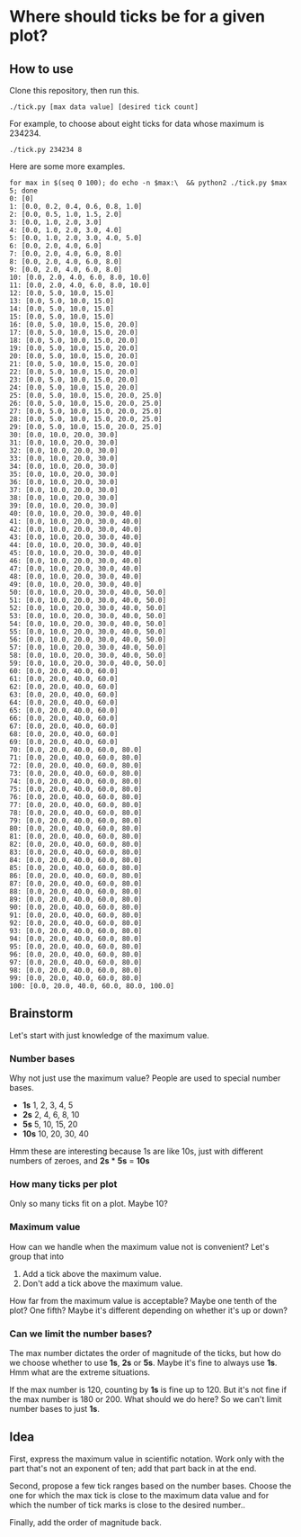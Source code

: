 Where should ticks be for a given plot?
====

## How to use
Clone this repository, then run this.

    ./tick.py [max data value] [desired tick count] 

For example, to choose about eight ticks for data whose maximum is 234234.

    ./tick.py 234234 8

Here are some more examples.

    for max in $(seq 0 100); do echo -n $max:\  && python2 ./tick.py $max 5; done
    0: [0]
    1: [0.0, 0.2, 0.4, 0.6, 0.8, 1.0]
    2: [0.0, 0.5, 1.0, 1.5, 2.0]
    3: [0.0, 1.0, 2.0, 3.0]
    4: [0.0, 1.0, 2.0, 3.0, 4.0]
    5: [0.0, 1.0, 2.0, 3.0, 4.0, 5.0]
    6: [0.0, 2.0, 4.0, 6.0]
    7: [0.0, 2.0, 4.0, 6.0, 8.0]
    8: [0.0, 2.0, 4.0, 6.0, 8.0]
    9: [0.0, 2.0, 4.0, 6.0, 8.0]
    10: [0.0, 2.0, 4.0, 6.0, 8.0, 10.0]
    11: [0.0, 2.0, 4.0, 6.0, 8.0, 10.0]
    12: [0.0, 5.0, 10.0, 15.0]
    13: [0.0, 5.0, 10.0, 15.0]
    14: [0.0, 5.0, 10.0, 15.0]
    15: [0.0, 5.0, 10.0, 15.0]
    16: [0.0, 5.0, 10.0, 15.0, 20.0]
    17: [0.0, 5.0, 10.0, 15.0, 20.0]
    18: [0.0, 5.0, 10.0, 15.0, 20.0]
    19: [0.0, 5.0, 10.0, 15.0, 20.0]
    20: [0.0, 5.0, 10.0, 15.0, 20.0]
    21: [0.0, 5.0, 10.0, 15.0, 20.0]
    22: [0.0, 5.0, 10.0, 15.0, 20.0]
    23: [0.0, 5.0, 10.0, 15.0, 20.0]
    24: [0.0, 5.0, 10.0, 15.0, 20.0]
    25: [0.0, 5.0, 10.0, 15.0, 20.0, 25.0]
    26: [0.0, 5.0, 10.0, 15.0, 20.0, 25.0]
    27: [0.0, 5.0, 10.0, 15.0, 20.0, 25.0]
    28: [0.0, 5.0, 10.0, 15.0, 20.0, 25.0]
    29: [0.0, 5.0, 10.0, 15.0, 20.0, 25.0]
    30: [0.0, 10.0, 20.0, 30.0]
    31: [0.0, 10.0, 20.0, 30.0]
    32: [0.0, 10.0, 20.0, 30.0]
    33: [0.0, 10.0, 20.0, 30.0]
    34: [0.0, 10.0, 20.0, 30.0]
    35: [0.0, 10.0, 20.0, 30.0]
    36: [0.0, 10.0, 20.0, 30.0]
    37: [0.0, 10.0, 20.0, 30.0]
    38: [0.0, 10.0, 20.0, 30.0]
    39: [0.0, 10.0, 20.0, 30.0]
    40: [0.0, 10.0, 20.0, 30.0, 40.0]
    41: [0.0, 10.0, 20.0, 30.0, 40.0]
    42: [0.0, 10.0, 20.0, 30.0, 40.0]
    43: [0.0, 10.0, 20.0, 30.0, 40.0]
    44: [0.0, 10.0, 20.0, 30.0, 40.0]
    45: [0.0, 10.0, 20.0, 30.0, 40.0]
    46: [0.0, 10.0, 20.0, 30.0, 40.0]
    47: [0.0, 10.0, 20.0, 30.0, 40.0]
    48: [0.0, 10.0, 20.0, 30.0, 40.0]
    49: [0.0, 10.0, 20.0, 30.0, 40.0]
    50: [0.0, 10.0, 20.0, 30.0, 40.0, 50.0]
    51: [0.0, 10.0, 20.0, 30.0, 40.0, 50.0]
    52: [0.0, 10.0, 20.0, 30.0, 40.0, 50.0]
    53: [0.0, 10.0, 20.0, 30.0, 40.0, 50.0]
    54: [0.0, 10.0, 20.0, 30.0, 40.0, 50.0]
    55: [0.0, 10.0, 20.0, 30.0, 40.0, 50.0]
    56: [0.0, 10.0, 20.0, 30.0, 40.0, 50.0]
    57: [0.0, 10.0, 20.0, 30.0, 40.0, 50.0]
    58: [0.0, 10.0, 20.0, 30.0, 40.0, 50.0]
    59: [0.0, 10.0, 20.0, 30.0, 40.0, 50.0]
    60: [0.0, 20.0, 40.0, 60.0]
    61: [0.0, 20.0, 40.0, 60.0]
    62: [0.0, 20.0, 40.0, 60.0]
    63: [0.0, 20.0, 40.0, 60.0]
    64: [0.0, 20.0, 40.0, 60.0]
    65: [0.0, 20.0, 40.0, 60.0]
    66: [0.0, 20.0, 40.0, 60.0]
    67: [0.0, 20.0, 40.0, 60.0]
    68: [0.0, 20.0, 40.0, 60.0]
    69: [0.0, 20.0, 40.0, 60.0]
    70: [0.0, 20.0, 40.0, 60.0, 80.0]
    71: [0.0, 20.0, 40.0, 60.0, 80.0]
    72: [0.0, 20.0, 40.0, 60.0, 80.0]
    73: [0.0, 20.0, 40.0, 60.0, 80.0]
    74: [0.0, 20.0, 40.0, 60.0, 80.0]
    75: [0.0, 20.0, 40.0, 60.0, 80.0]
    76: [0.0, 20.0, 40.0, 60.0, 80.0]
    77: [0.0, 20.0, 40.0, 60.0, 80.0]
    78: [0.0, 20.0, 40.0, 60.0, 80.0]
    79: [0.0, 20.0, 40.0, 60.0, 80.0]
    80: [0.0, 20.0, 40.0, 60.0, 80.0]
    81: [0.0, 20.0, 40.0, 60.0, 80.0]
    82: [0.0, 20.0, 40.0, 60.0, 80.0]
    83: [0.0, 20.0, 40.0, 60.0, 80.0]
    84: [0.0, 20.0, 40.0, 60.0, 80.0]
    85: [0.0, 20.0, 40.0, 60.0, 80.0]
    86: [0.0, 20.0, 40.0, 60.0, 80.0]
    87: [0.0, 20.0, 40.0, 60.0, 80.0]
    88: [0.0, 20.0, 40.0, 60.0, 80.0]
    89: [0.0, 20.0, 40.0, 60.0, 80.0]
    90: [0.0, 20.0, 40.0, 60.0, 80.0]
    91: [0.0, 20.0, 40.0, 60.0, 80.0]
    92: [0.0, 20.0, 40.0, 60.0, 80.0]
    93: [0.0, 20.0, 40.0, 60.0, 80.0]
    94: [0.0, 20.0, 40.0, 60.0, 80.0]
    95: [0.0, 20.0, 40.0, 60.0, 80.0]
    96: [0.0, 20.0, 40.0, 60.0, 80.0]
    97: [0.0, 20.0, 40.0, 60.0, 80.0]
    98: [0.0, 20.0, 40.0, 60.0, 80.0]
    99: [0.0, 20.0, 40.0, 60.0, 80.0]
    100: [0.0, 20.0, 40.0, 60.0, 80.0, 100.0]

## Brainstorm

Let's start with just knowledge of the maximum value.

### Number bases
Why not just use the maximum value? People are used to special number bases.

* **1s** 1, 2, 3, 4, 5
* **2s** 2, 4, 6, 8, 10
* **5s** 5, 10, 15, 20
* **10s** 10, 20, 30, 40

Hmm these are interesting because 1s are like 10s, just with different
numbers of zeroes, and **2s** * **5s** = **10s**

### How many ticks per plot
Only so many ticks fit on a plot. Maybe 10?

### Maximum value
How can we handle when the maximum value not is convenient? Let's group that
into

1. Add a tick above the maximum value.
2. Don't add a tick above the maximum value.

How far from the maximum value is acceptable? Maybe one tenth of the plot?
One fifth? Maybe it's different depending on whether it's up or down?

### Can we limit the number bases?
The max number dictates the order of magnitude of the ticks, but how do we
choose whether to use **1s**, **2s** or **5s**. Maybe it's fine to always
use **1s**. Hmm what are the extreme situations.

If the max number is 120, counting by **1s** is fine up to 120. But it's
not fine if the max number is 180 or 200. What should we do here? So we
can't limit number bases to just **1s**.

## Idea
First, express the maximum value in scientific notation. Work only with the
part that's not an exponent of ten; add that part back in at the end.

Second, propose a few tick ranges based on the number bases. Choose the one
for which the max tick is close to the maximum data value and for which the
number of tick marks is close to the desired number..

Finally, add the order of magnitude back.
